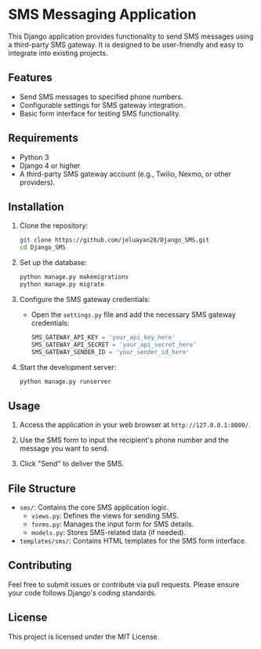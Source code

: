 
# SMS Messaging Application

This Django application provides functionality to send SMS messages using a third-party SMS gateway. It is designed to be user-friendly and easy to integrate into existing projects.

## Features
- Send SMS messages to specified phone numbers.
- Configurable settings for SMS gateway integration.
- Basic form interface for testing SMS functionality.

## Requirements
- Python 3
- Django 4 or higher
- A third-party SMS gateway account (e.g., Twilio, Nexmo, or other providers).

## Installation

1. Clone the repository:
   ```bash
   git clone https://github.com/jeluayan28/Django_SMS.git
   cd Django_SMS
   ```

2. Set up the database:
   ```bash
   python manage.py makemigrations
   python manage.py migrate
   ```

3. Configure the SMS gateway credentials:
   - Open the `settings.py` file and add the necessary SMS gateway credentials:
     ```python
     SMS_GATEWAY_API_KEY = 'your_api_key_here'
     SMS_GATEWAY_API_SECRET = 'your_api_secret_here'
     SMS_GATEWAY_SENDER_ID = 'your_sender_id_here'
     ```

5. Start the development server:
   ```bash
   python manage.py runserver
   ```

## Usage

1. Access the application in your web browser at `http://127.0.0.1:8000/`.

2. Use the SMS form to input the recipient's phone number and the message you want to send.

3. Click "Send" to deliver the SMS.

## File Structure
- `sms/`: Contains the core SMS application logic.
  - `views.py`: Defines the views for sending SMS.
  - `forms.py`: Manages the input form for SMS details.
  - `models.py`: Stores SMS-related data (if needed).
- `templates/sms/`: Contains HTML templates for the SMS form interface.

## Contributing
Feel free to submit issues or contribute via pull requests. Please ensure your code follows Django's coding standards.

## License
This project is licensed under the MIT License.
